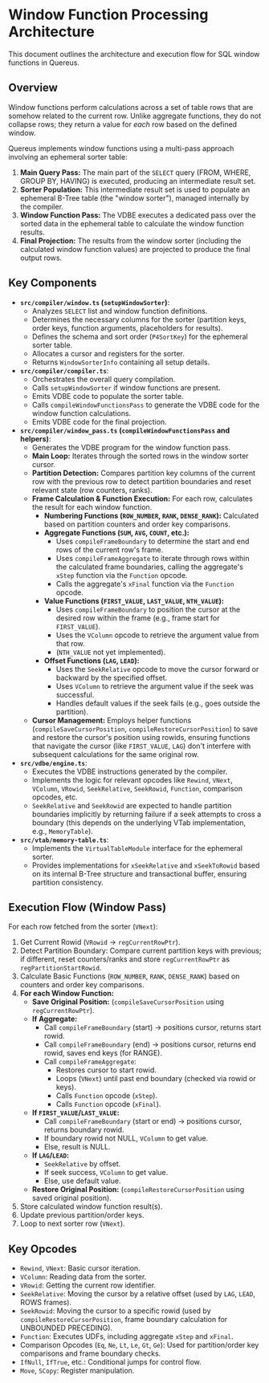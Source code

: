 # Window Function Processing Architecture

This document outlines the architecture and execution flow for SQL window functions in Quereus.

## Overview

Window functions perform calculations across a set of table rows that are somehow related to the current row. Unlike aggregate functions, they do not collapse rows; they return a value for *each* row based on the defined window.

Quereus implements window functions using a multi-pass approach involving an ephemeral sorter table:

1.  **Main Query Pass:** The main part of the `SELECT` query (FROM, WHERE, GROUP BY, HAVING) is executed, producing an intermediate result set.
2.  **Sorter Population:** This intermediate result set is used to populate an ephemeral B-Tree table (the "window sorter"), managed internally by the compiler.
3.  **Window Function Pass:** The VDBE executes a dedicated pass over the sorted data in the ephemeral table to calculate the window function results.
4.  **Final Projection:** The results from the window sorter (including the calculated window function values) are projected to produce the final output rows.

## Key Components

*   **`src/compiler/window.ts` (`setupWindowSorter`)**: 
    *   Analyzes `SELECT` list and window function definitions.
    *   Determines the necessary columns for the sorter (partition keys, order keys, function arguments, placeholders for results).
    *   Defines the schema and sort order (`P4SortKey`) for the ephemeral sorter table.
    *   Allocates a cursor and registers for the sorter.
    *   Returns `WindowSorterInfo` containing all setup details.
*   **`src/compiler/compiler.ts`**: 
    *   Orchestrates the overall query compilation.
    *   Calls `setupWindowSorter` if window functions are present.
    *   Emits VDBE code to populate the sorter table.
    *   Calls `compileWindowFunctionsPass` to generate the VDBE code for the window function calculations.
    *   Emits VDBE code for the final projection.
*   **`src/compiler/window_pass.ts` (`compileWindowFunctionsPass` and helpers)**:
    *   Generates the VDBE program for the window function pass.
    *   **Main Loop:** Iterates through the sorted rows in the window sorter cursor.
    *   **Partition Detection:** Compares partition key columns of the current row with the previous row to detect partition boundaries and reset relevant state (row counters, ranks).
    *   **Frame Calculation & Function Execution:** For each row, calculates the result for each window function.
        *   **Numbering Functions (`ROW_NUMBER`, `RANK`, `DENSE_RANK`):** Calculated based on partition counters and order key comparisons.
        *   **Aggregate Functions (`SUM`, `AVG`, `COUNT`, etc.):**
            *   Uses `compileFrameBoundary` to determine the start and end rows of the current row's frame.
            *   Uses `compileFrameAggregate` to iterate through rows within the calculated frame boundaries, calling the aggregate's `xStep` function via the `Function` opcode.
            *   Calls the aggregate's `xFinal` function via the `Function` opcode.
        *   **Value Functions (`FIRST_VALUE`, `LAST_VALUE`, `NTH_VALUE`):**
            *   Uses `compileFrameBoundary` to position the cursor at the desired row within the frame (e.g., frame start for `FIRST_VALUE`).
            *   Uses the `VColumn` opcode to retrieve the argument value from that row.
            *   (`NTH_VALUE` not yet implemented).
        *   **Offset Functions (`LAG`, `LEAD`):**
            *   Uses the `SeekRelative` opcode to move the cursor forward or backward by the specified offset.
            *   Uses `VColumn` to retrieve the argument value if the seek was successful.
            *   Handles default values if the seek fails (e.g., goes outside the partition).
    *   **Cursor Management:** Employs helper functions (`compileSaveCursorPosition`, `compileRestoreCursorPosition`) to save and restore the cursor's position using rowids, ensuring functions that navigate the cursor (like `FIRST_VALUE`, `LAG`) don't interfere with subsequent calculations for the same original row.
*   **`src/vdbe/engine.ts`**: 
    *   Executes the VDBE instructions generated by the compiler.
    *   Implements the logic for relevant opcodes like `Rewind`, `VNext`, `VColumn`, `VRowid`, `SeekRelative`, `SeekRowid`, `Function`, comparison opcodes, etc.
    *   `SeekRelative` and `SeekRowid` are expected to handle partition boundaries implicitly by returning failure if a seek attempts to cross a boundary (this depends on the underlying VTab implementation, e.g., `MemoryTable`).
*   **`src/vtab/memory-table.ts`**: 
    *   Implements the `VirtualTableModule` interface for the ephemeral sorter.
    *   Provides implementations for `xSeekRelative` and `xSeekToRowid` based on its internal B-Tree structure and transactional buffer, ensuring partition consistency.

## Execution Flow (Window Pass)

For each row fetched from the sorter (`VNext`):

1.  Get Current Rowid (`VRowid` -> `regCurrentRowPtr`).
2.  Detect Partition Boundary: Compare current partition keys with previous; if different, reset counters/ranks and store `regCurrentRowPtr` as `regPartitionStartRowid`.
3.  Calculate Basic Functions (`ROW_NUMBER`, `RANK`, `DENSE_RANK`) based on counters and order key comparisons.
4.  **For each Window Function:**
    *   **Save Original Position:** (`compileSaveCursorPosition` using `regCurrentRowPtr`).
    *   **If Aggregate:** 
        *   Call `compileFrameBoundary` (start) -> positions cursor, returns start rowid.
        *   Call `compileFrameBoundary` (end) -> positions cursor, returns end rowid, saves end keys (for RANGE).
        *   Call `compileFrameAggregate`:
            *   Restores cursor to start rowid.
            *   Loops (`VNext`) until past end boundary (checked via rowid or keys).
            *   Calls `Function` opcode (`xStep`).
            *   Calls `Function` opcode (`xFinal`).
    *   **If `FIRST_VALUE`/`LAST_VALUE`:**
        *   Call `compileFrameBoundary` (start or end) -> positions cursor, returns boundary rowid.
        *   If boundary rowid not NULL, `VColumn` to get value.
        *   Else, result is NULL.
    *   **If `LAG`/`LEAD`:**
        *   `SeekRelative` by offset.
        *   If seek success, `VColumn` to get value.
        *   Else, use default value.
    *   **Restore Original Position:** (`compileRestoreCursorPosition` using saved original position).
5.  Store calculated window function result(s).
6.  Update previous partition/order keys.
7.  Loop to next sorter row (`VNext`).

## Key Opcodes

*   `Rewind`, `VNext`: Basic cursor iteration.
*   `VColumn`: Reading data from the sorter.
*   `VRowid`: Getting the current row identifier.
*   `SeekRelative`: Moving the cursor by a relative offset (used by `LAG`, `LEAD`, ROWS frames).
*   `SeekRowid`: Moving the cursor to a specific rowid (used by `compileRestoreCursorPosition`, frame boundary calculation for UNBOUNDED PRECEDING).
*   `Function`: Executes UDFs, including aggregate `xStep` and `xFinal`.
*   Comparison Opcodes (`Eq`, `Ne`, `Lt`, `Le`, `Gt`, `Ge`): Used for partition/order key comparisons and frame boundary checks.
*   `IfNull`, `IfTrue`, etc.: Conditional jumps for control flow.
*   `Move`, `SCopy`: Register manipulation. 
